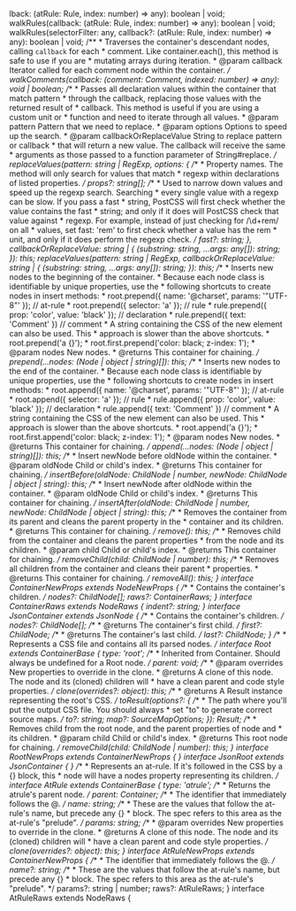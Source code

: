 lback: (atRule: Rule, index: number) => any): boolean | void;
        walkRules(callback: (atRule: Rule, index: number) => any): boolean | void;
        walkRules(selectorFilter: any, callback?: (atRule: Rule, index: number) => any): boolean | void;
        /**
         * Traverses the container's descendant nodes, calling `callback` for each
         * comment. Like container.each(), this method is safe to use if you are
         * mutating arrays during iteration.
         * @param callback Iterator called for each comment node within the container.
         */
        walkComments(callback: (comment: Comment, indexed: number) => any): void | boolean;
        /**
         * Passes all declaration values within the container that match pattern
         * through the callback, replacing those values with the returned result of
         * callback. This method is useful if you are using a custom unit or
         * function and need to iterate through all values.
         * @param pattern Pattern that we need to replace.
         * @param options Options to speed up the search.
         * @param callbackOrReplaceValue String to replace pattern or callback
         * that will return a new value. The callback will receive the same
         * arguments as those passed to a function parameter of String#replace.
         */
        replaceValues(pattern: string | RegExp, options: {
            /**
             * Property names. The method will only search for values that match
             * regexp  within declarations of listed properties.
             */
            props?: string[];
            /**
             * Used to narrow down values and speed up the regexp search. Searching
             * every single value with a regexp can be slow. If you pass a fast
             * string, PostCSS will first check whether the value contains the fast
             * string; and only if it does will PostCSS check that value against
             * regexp. For example, instead of just checking for /\d+rem/ on all
             * values, set fast: 'rem' to first check whether a value has the rem
             * unit, and only if it does perform the regexp check.
             */
            fast?: string;
        }, callbackOrReplaceValue: string | {
            (substring: string, ...args: any[]): string;
        }): this;
        replaceValues(pattern: string | RegExp, callbackOrReplaceValue: string | {
            (substring: string, ...args: any[]): string;
        }): this;
        /**
         * Inserts new nodes to the beginning of the container.
         * Because each node class is identifiable by unique properties, use the
         * following shortcuts to create nodes in insert methods:
         *     root.prepend({ name: '@charset', params: '"UTF-8"' }); // at-rule
         *     root.prepend({ selector: 'a' });                       // rule
         *     rule.prepend({ prop: 'color', value: 'black' });       // declaration
         *     rule.prepend({ text: 'Comment' })                      // comment
         * A string containing the CSS of the new element can also be used. This
         * approach is slower than the above shortcuts.
         *     root.prepend('a {}');
         *     root.first.prepend('color: black; z-index: 1');
         * @param nodes New nodes.
         * @returns This container for chaining.
         */
        prepend(...nodes: (Node | object | string)[]): this;
        /**
         * Inserts new nodes to the end of the container.
         * Because each node class is identifiable by unique properties, use the
         * following shortcuts to create nodes in insert methods:
         *     root.append({ name: '@charset', params: '"UTF-8"' }); // at-rule
         *     root.append({ selector: 'a' });                       // rule
         *     rule.append({ prop: 'color', value: 'black' });       // declaration
         *     rule.append({ text: 'Comment' })                      // comment
         * A string containing the CSS of the new element can also be used. This
         * approach is slower than the above shortcuts.
         *     root.append('a {}');
         *     root.first.append('color: black; z-index: 1');
         * @param nodes New nodes.
         * @returns This container for chaining.
         */
        append(...nodes: (Node | object | string)[]): this;
        /**
         * Insert newNode before oldNode within the container.
         * @param oldNode Child or child's index.
         * @returns This container for chaining.
         */
        insertBefore(oldNode: ChildNode | number, newNode: ChildNode | object | string): this;
        /**
         * Insert newNode after oldNode within the container.
         * @param oldNode Child or child's index.
         * @returns This container for chaining.
         */
        insertAfter(oldNode: ChildNode | number, newNode: ChildNode | object | string): this;
        /**
         * Removes the container from its parent and cleans the parent property in the
         * container and its children.
         * @returns This container for chaining.
         */
        remove(): this;
        /**
         * Removes child from the container and cleans the parent properties
         * from the node and its children.
         * @param child Child or child's index.
         * @returns This container for chaining.
         */
        removeChild(child: ChildNode | number): this;
        /**
         * Removes all children from the container and cleans their parent
         * properties.
         * @returns This container for chaining.
         */
        removeAll(): this;
    }
    interface ContainerNewProps extends NodeNewProps {
        /**
         * Contains the container's children.
         */
        nodes?: ChildNode[];
        raws?: ContainerRaws;
    }
    interface ContainerRaws extends NodeRaws {
        indent?: string;
    }
    interface JsonContainer extends JsonNode {
        /**
         * Contains the container's children.
         */
        nodes?: ChildNode[];
        /**
         * @returns The container's first child.
         */
        first?: ChildNode;
        /**
         * @returns The container's last child.
         */
        last?: ChildNode;
    }
    /**
     * Represents a CSS file and contains all its parsed nodes.
     */
    interface Root extends ContainerBase {
        type: 'root';
        /**
         * Inherited from Container. Should always be undefined for a Root node.
         */
        parent: void;
        /**
         * @param overrides New properties to override in the clone.
         * @returns A clone of this node. The node and its (cloned) children will
         * have a clean parent and code style properties.
         */
        clone(overrides?: object): this;
        /**
         * @returns A Result instance representing the root's CSS.
         */
        toResult(options?: {
            /**
             * The path where you'll put the output CSS file. You should always
             * set "to" to generate correct source maps.
             */
            to?: string;
            map?: SourceMapOptions;
        }): Result;
        /**
         * Removes child from the root node, and the parent properties of node and
         * its children.
         * @param child Child or child's index.
         * @returns This root node for chaining.
         */
        removeChild(child: ChildNode | number): this;
    }
    interface RootNewProps extends ContainerNewProps {
    }
    interface JsonRoot extends JsonContainer {
    }
    /**
     * Represents an at-rule. If it's followed in the CSS by a {} block, this
     * node will have a nodes property representing its children.
     */
    interface AtRule extends ContainerBase {
        type: 'atrule';
        /**
         * Returns the atrule's parent node.
         */
        parent: Container;
        /**
         * The identifier that immediately follows the @.
         */
        name: string;
        /**
         * These are the values that follow the at-rule's name, but precede any {}
         * block. The spec refers to this area as the at-rule's "prelude".
         */
        params: string;
        /**
         * @param overrides New properties to override in the clone.
         * @returns A clone of this node. The node and its (cloned) children will
         * have a clean parent and code style properties.
         */
        clone(overrides?: object): this;
    }
    interface AtRuleNewProps extends ContainerNewProps {
        /**
         * The identifier that immediately follows the @.
         */
        name?: string;
        /**
         * These are the values that follow the at-rule's name, but precede any {}
         * block. The spec refers to this area as the at-rule's "prelude".
         */
        params?: string | number;
        raws?: AtRuleRaws;
    }
    interface AtRuleRaws extends NodeRaws {
 
